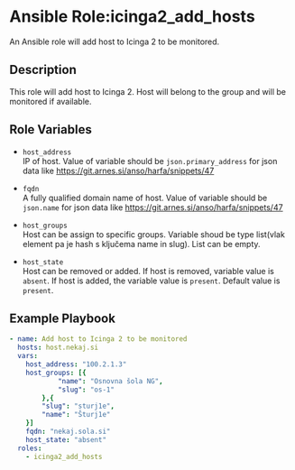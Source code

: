# Ansible Role:icinga2_add_hosts

An Ansible role will add  host to Icinga 2 to be monitored. 

## Description

This role will add host to Icinga 2. Host will belong to the group and will be monitored
if available.

## Role Variables

* `host_address`  
  IP of host. Value of variable should be `json.primary_address` for json data like <https://git.arnes.si/anso/harfa/snippets/47>

* `fqdn`   
  A fully qualified domain name of host. Value of variable should be `json.name` for json data like <https://git.arnes.si/anso/harfa/snippets/47>

* `host_groups`  
  Host can be assign to specific groups. Variable shoud be type list(vlak element pa je hash s ključema name in slug). 
  List can be empty.

* `host_state`  
  Host can be removed or added. If host is removed, variable value is `absent`. If host is added, the variable value is `present`.
  Default value is `present`.

## Example Playbook

```yaml
- name: Add host to Icinga 2 to be monitored
  hosts: host.nekaj.si
  vars:
    host_address: "100.2.1.3"
    host_groups: [{
            "name": "Osnovna šola NG",
            "slug": "os-1"
        },{
        "slug": "sturj1e",
        "name": "Šturj1e"
    }] 
    fqdn: "nekaj.sola.si"
    host_state: "absent"
  roles:
    - icinga2_add_hosts
```

